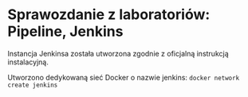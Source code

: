 # Sprawozdanie z laboratoriów: Pipeline, Jenkins
Instancja Jenkinsa została utworzona zgodnie z oficjalną instrukcją instalacyjną.

Utworzono dedykowaną sieć Docker o nazwie jenkins:
` docker network create jenkins `
